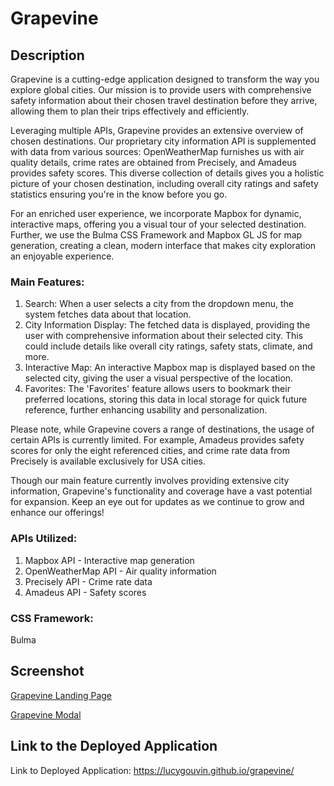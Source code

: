 # Grapevine

## Description

Grapevine is a cutting-edge application designed to transform the way you explore global cities. Our mission is to provide users with comprehensive safety information about their chosen travel destination before they arrive, allowing them to plan their trips effectively and efficiently.

Leveraging multiple APIs, Grapevine provides an extensive overview of chosen destinations. Our proprietary city information API is supplemented with data from various sources: OpenWeatherMap furnishes us with air quality details, crime rates are obtained from Precisely, and Amadeus provides safety scores. This diverse collection of details gives you a holistic picture of your chosen destination, including overall city ratings and safety statistics ensuring you're in the know before you go.

For an enriched user experience, we incorporate Mapbox for dynamic, interactive maps, offering you a visual tour of your selected destination. Further, we use the Bulma CSS Framework and Mapbox GL JS for map generation, creating a clean, modern interface that makes city exploration an enjoyable experience.

### Main Features:

1. Search: When a user selects a city from the dropdown menu, the system fetches data about that location.
2. City Information Display: The fetched data is displayed, providing the user with comprehensive information about their selected city. This could include details like overall city ratings, safety stats, climate, and more.
3. Interactive Map: An interactive Mapbox map is displayed based on the selected city, giving the user a visual perspective of the location.
4. Favorites: The 'Favorites' feature allows users to bookmark their preferred locations, storing this data in local storage for quick future reference, further enhancing usability and personalization.

Please note, while Grapevine covers a range of destinations, the usage of certain APIs is currently limited. For example, Amadeus provides safety scores for only the eight referenced cities, and crime rate data from Precisely is available exclusively for USA cities.

Though our main feature currently involves providing extensive city information, Grapevine's functionality and coverage have a vast potential for expansion. Keep an eye out for updates as we continue to grow and enhance our offerings!

### APIs Utilized:

1. Mapbox API - Interactive map generation
2. OpenWeatherMap API - Air quality information
3. Precisely API - Crime rate data
4. Amadeus API - Safety scores

### CSS Framework:

Bulma

## Screenshot

[Grapevine Landing Page](./assets/images/Grapevine-landing-page.jpeg)

[Grapevine Modal](./assets/images/Grapevine-modal.jpeg)

## Link to the Deployed Application

Link to Deployed Application: https://lucygouvin.github.io/grapevine/